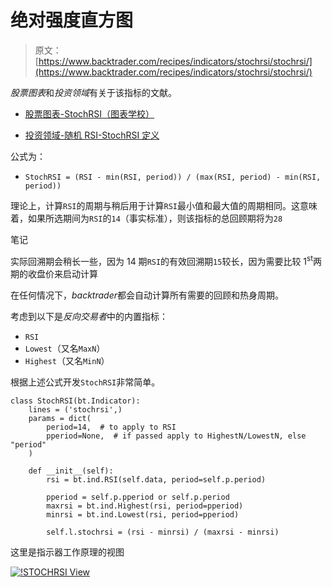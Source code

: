 # 绝对强度直方图

> 原文： [https://www.backtrader.com/recipes/indicators/stochrsi/stochrsi/](https://www.backtrader.com/recipes/indicators/stochrsi/stochrsi/)

*股票图表*和*投资领域*有关于该指标的文献。

*   [股票图表-StochRSI（图表学校）](https://stockcharts.com/school/doku.php?id=chart_school:technical_indicators:stochrsi)

*   [投资领域-随机 RSI-StochRSI 定义](https://www.investopedia.com/terms/s/stochrsi.asp)

公式为：

*   `StochRSI = (RSI - min(RSI, period)) / (max(RSI, period) - min(RSI, period))`

理论上，计算`RSI`的周期与稍后用于计算`RSI`最小值和最大值的周期相同。这意味着，如果所选期间为`RSI`的`14`（事实标准），则该指标的总回顾期将为`28`

笔记

实际回溯期会稍长一些，因为 14 期`RSI`的有效回溯期`15`较长，因为需要比较 1<sup>st</sup>两期的收盘价来启动计算

在任何情况下，*backtrader*都会自动计算所有需要的回顾和热身周期。

考虑到以下是*反向交易者*中的内置指标：

*   `RSI`
*   `Lowest`（又名`MaxN`）
*   `Highest`（又名`MinN`）

根据上述公式开发`StochRSI`非常简单。

```
class StochRSI(bt.Indicator):
    lines = ('stochrsi',)
    params = dict(
        period=14,  # to apply to RSI
        pperiod=None,  # if passed apply to HighestN/LowestN, else "period"
    )

    def __init__(self):
        rsi = bt.ind.RSI(self.data, period=self.p.period)

        pperiod = self.p.pperiod or self.p.period
        maxrsi = bt.ind.Highest(rsi, period=pperiod)
        minrsi = bt.ind.Lowest(rsi, period=pperiod)

        self.l.stochrsi = (rsi - minrsi) / (maxrsi - minrsi) 
```

这里是指示器工作原理的视图

[![!STOCHRSI View](../Images/7920769ed9c1ad01b1adc3765791f002.png)](../stochrsi.png)
